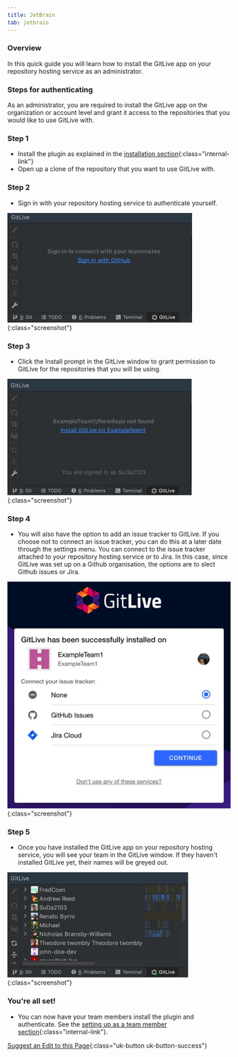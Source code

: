 ```yaml
---
title: JetBrain
tab: jetbrain
---
```


### Overview

In this quick guide you will learn how to install the GitLive app on your repository hosting service as an administrator.

### Steps for authenticating

As an administrator, you are required to install the GitLive app on the organization or account level and grant it access to the repositories that you would like to use GitLive with.

### Step 1

* Install the plugin as explained in the [installation section](/){:class="internal-link"}
* Open up a clone of the repository that you want to use GitLive with.

### Step 2

* Sign in with your repository hosting service to authenticate yourself.

![Authenticate with repository hosting service](/uploads/jetbrains-sign-in.jpg "Sign in"){:class="screenshot"}

### Step 3

* Click the Install prompt in the GitLive window to grant permission to GitLive for the repositories that you will be using.

![Confirm installation](/uploads/jetbrains-install-prompt.jpg  "Confirm installation"){:class="screenshot"}

### Step 4

* You will also have the option to add an issue tracker to GitLive. If you choose not to connect an issue tracker, you can do this at a later date through the settings menu. You can connect to the issue tracker attached to your repository hosting service or to Jira. In this case, since GitLive was set up on a Github organisation, the options are to slect Github issues or Jira.

![Choose Issue Tracker](/uploads/choose-issue-tracker.jpg  "Choose Issue Tracker"){:class="screenshot"}

### Step 5

* Once you have installed the GitLive app on your repository hosting service, you will see your team in the GitLive window. If they haven't installed GitLive yet, their names will be greyed out.

![Confirm installation](/uploads/jetbrains-installed-2.jpg  "Confirm installation"){:class="screenshot"}

### You're all set!

* You can now have your team members install the plugin and authenticate. See the  [setting up as a team member section](/docs/teammember){:class="internal-link"}.


[Suggest an Edit to this Page](https://github.com/GitLiveApp/GitLive/edit/master/_sections/admin-jetbrains.md){:class="uk-button uk-button-success"}
